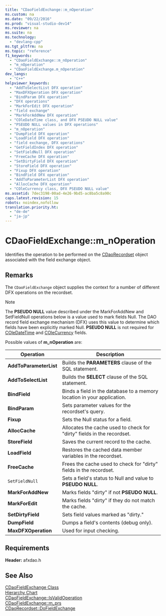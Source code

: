```yaml
---
title: "CDaoFieldExchange::m_nOperation"
ms.custom: na
ms.date: "09/22/2016"
ms.prod: "visual-studio-dev14"
ms.reviewer: na
ms.suite: na
ms.technology: 
  - "devlang-cpp"
ms.tgt_pltfrm: na
ms.topic: "reference"
f1_keywords: 
  - "CDaoFieldExchange::m_nOperation"
  - "m_nOperation"
  - "CDaoFieldExchange.m_nOperation"
dev_langs: 
  - "C++"
helpviewer_keywords: 
  - "AddToSelectList DFX operation"
  - "MaxDFXOperation DFX operation"
  - "BindParam DFX operation"
  - "DFX operations"
  - "MarkForEdit DFX operation"
  - "field exchange"
  - "MarkForAddNew DFX operation"
  - "COleDateTime class, and DFX PSEUDO NULL value"
  - "PSEUDO NULL values in DFX operations"
  - "m_nOperation"
  - "DumpField DFX operation"
  - "LoadField DFX operation"
  - "field exchange, DFX operations"
  - "GetFieldIndex DFX operation"
  - "SetFieldNull DFX operation"
  - "FreeCache DFX operation"
  - "SetDirtyField DFX operation"
  - "StoreField DFX operation"
  - "Fixup DFX operation"
  - "BindField DFX operation"
  - "AddToParameterList DFX operation"
  - "AllocCache DFX operation"
  - "COleCurrency class, DFX PSEUDO NULL value"
ms.assetid: 7dec3198-00ad-4e26-9bd5-ac8ba5c8a90c
caps.latest.revision: 15
robots: noindex,nofollow
translation.priority.ht: 
  - "de-de"
  - "ja-jp"
---
```

# CDaoFieldExchange::m_nOperation
Identifies the operation to be performed on the [CDaoRecordset](../vs140/cdaorecordset-class.md) object associated with the field exchange object.  
  
## Remarks  
 The `CDaoFieldExchange` object supplies the context for a number of different DFX operations on the recordset.  
  
> [!NOTE]
>  The **PSEUDO NULL** value described under the MarkForAddNew and SetFieldNull operations below is a value used to mark fields Null. The DAO record field exchange mechanism (DFX) uses this value to determine which fields have been explicitly marked Null. **PSEUDO NULL** is not required for [COleDateTime](../vs140/coledatetime-class.md) and [COleCurrency](../vs140/colecurrency-class.md) fields.  
  
 Possible values of **m_nOperation** are:  
  
|Operation|Description|  
|---------------|-----------------|  
|**AddToParameterList**|Builds the **PARAMETERS** clause of the SQL statement.|  
|**AddToSelectList**|Builds the **SELECT** clause of the SQL statement.|  
|**BindField**|Binds a field in the database to a memory location in your application.|  
|**BindParam**|Sets parameter values for the recordset's query.|  
|**Fixup**|Sets the Null status for a field.|  
|**AllocCache**|Allocates the cache used to check for "dirty" fields in the recordset.|  
|**StoreField**|Saves the current record to the cache.|  
|**LoadField**|Restores the cached data member variables in the recordset.|  
|**FreeCache**|Frees the cache used to check for "dirty" fields in the recordset.|  
|`SetFieldNull`|Sets a field's status to Null and value to **PSEUDO NULL**.|  
|**MarkForAddNew**|Marks fields "dirty" if not **PSEUDO NULL**.|  
|**MarkForEdit**|Marks fields "dirty" if they do not match the cache.|  
|**SetDirtyField**|Sets field values marked as "dirty."|  
|**DumpField**|Dumps a field's contents (debug only).|  
|**MaxDFXOperation**|Used for input checking.|  
  
## Requirements  
 **Header:** afxdao.h  
  
## See Also  
 [CDaoFieldExchange Class](../vs140/cdaofieldexchange-class.md)   
 [Hierarchy Chart](../vs140/hierarchy-chart.md)   
 [CDaoFieldExchange::IsValidOperation](../vs140/cdaofieldexchange--isvalidoperation.md)   
 [CDaoFieldExchange::m_prs](../vs140/cdaofieldexchange--m_prs.md)   
 [CDaoRecordset::DoFieldExchange](../vs140/cdaorecordset--dofieldexchange.md)